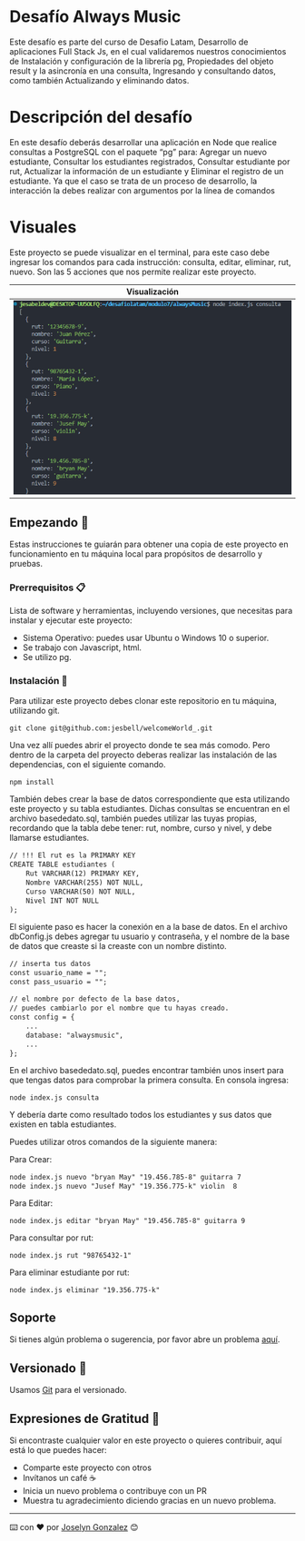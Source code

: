 # Desafío Always Music
Este desafío es parte del curso de Desafio Latam, Desarrollo de aplicaciones Full Stack Js, en el cual validaremos nuestros conocimientos de Instalación y configuración de la librería pg, Propiedades del objeto result y la asincronía en una consulta, Ingresando y consultando datos, como también Actualizando y eliminando datos.


# Descripción del desafío
En este desafío deberás desarrollar una aplicación en Node que realice consultas a PostgreSQL con el paquete “pg” para: Agregar un nuevo estudiante, Consultar los estudiantes registrados, Consultar estudiante por rut, Actualizar la información de un estudiante y Eliminar el registro de un estudiante. Ya que el caso se trata de un proceso de desarrollo, la interacción la debes realizar con argumentos por la línea de comandos


# Visuales

Este proyecto se puede visualizar en el terminal, para este caso debe ingresar los comandos para cada instrucción: consulta, editar, eliminar, rut, nuevo. Son las 5 acciones que nos permite realizar este proyecto. 

| Visualización | 
| --- | 
| ![Visualización](/assets/visual_1.png)|  



## Empezando 🚀

Estas instrucciones te guiarán para obtener una copia de este proyecto en funcionamiento en tu máquina local para propósitos de desarrollo y pruebas.

### Prerrequisitos 📋

Lista de software y herramientas, incluyendo versiones, que necesitas para instalar y ejecutar este proyecto:

- Sistema Operativo: puedes usar Ubuntu o Windows 10 o superior.
- Se trabajo con Javascript, html.
- Se utilizo pg.

### Instalación 🔧

Para utilizar este proyecto debes clonar este repositorio en tu máquina, utilizando git.

```
git clone git@github.com:jesbell/welcomeWorld_.git
```

Una vez allí puedes abrir el proyecto donde te sea más comodo. Pero dentro de la carpeta del proyecto deberas realizar las instalación de las dependencias, con el siguiente comando.
```
npm install
```

También debes crear la base de datos correspondiente que esta utilizando este proyecto y su tabla estudiantes. Dichas consultas se encuentran en el archivo basededato.sql, también puedes utilizar las tuyas propias, recordando que la tabla debe tener: rut, nombre, curso y nivel, y debe llamarse estudiantes. 
```
// !!! El rut es la PRIMARY KEY
CREATE TABLE estudiantes (
    Rut VARCHAR(12) PRIMARY KEY,
    Nombre VARCHAR(255) NOT NULL,
    Curso VARCHAR(50) NOT NULL,
    Nivel INT NOT NULL
); 
```

El siguiente paso es hacer la conexión en a la base de datos. En el archivo dbConfig.js debes agregar tu usuario y contraseña, y el nombre de la base de datos que creaste si la creaste con un nombre distinto.
```
// inserta tus datos
const usuario_name = "";
const pass_usuario = "";
```

``` 
// el nombre por defecto de la base datos, 
// puedes cambiarlo por el nombre que tu hayas creado.
const config = {
    ...
    database: "alwaysmusic",
    ...
};
```

En el archivo basededato.sql, puedes encontrar también unos insert para que tengas datos para comprobar la primera consulta. En consola ingresa:

```
node index.js consulta
```
Y debería darte como resultado todos los estudiantes y sus datos que existen en tabla estudiantes.

Puedes utilizar otros comandos de la siguiente manera:

Para Crear:
``````
node index.js nuevo "bryan May" "19.456.785-8" guitarra 7
node index.js nuevo "Jusef May" "19.356.775-k" violin  8
``````
Para Editar:
```
node index.js editar "bryan May" "19.456.785-8" guitarra 9
```
Para consultar por rut:
```
node index.js rut "98765432-1"
```
Para eliminar estudiante por rut:
```
node index.js eliminar "19.356.775-k"
```


## Soporte

Si tienes algún problema o sugerencia, por favor abre un problema [aquí](https://github.com/jesbell/welcomeWorld_/issues).

## Versionado  📌

Usamos [Git](https://git-scm.com) para el versionado.

## Expresiones de Gratitud 🎁

Si encontraste cualquier valor en este proyecto o quieres contribuir, aquí está lo que puedes hacer:

- Comparte este proyecto con otros
- Invítanos un café ☕
- Inicia un nuevo problema o contribuye con un PR
- Muestra tu agradecimiento diciendo gracias en un nuevo problema.

---

⌨️ con ❤️ por [Joselyn Gonzalez](https://github.com/jesbell) 😊
